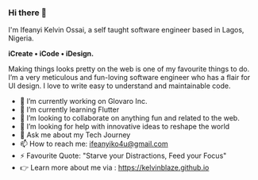 ### Hi there 👋

I'm Ifeanyi Kelvin Ossai, a self taught software engineer based in Lagos, Nigeria.

**iCreate • iCode • iDesign.**

Making things looks pretty on the web is one of my favourite things to do. I’m a very meticulous and fun-loving software engineer who has a flair for UI design. I love to write easy to understand and maintainable code.

- 🔭 I’m currently working on Glovaro Inc.
- 🌱 I’m currently learning Flutter
- 👯 I’m looking to collaborate on anything fun and related to the web.
- 🤔 I’m looking for help with innovative ideas to reshape the world
- 💬 Ask me about my Tech Journey
- 📫 How to reach me: ifeanyiko4u@gmail.com
- ⚡ Favourite Quote: "Starve your Distractions, Feed your Focus"
- 👉 Learn more about me via : https://kelvinblaze.github.io
